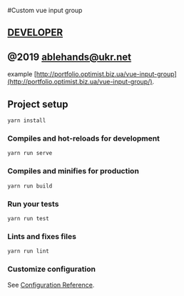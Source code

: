 
#Custom vue input group

[DEVELOPER](http://portfolio.optimist.biz.ua)
-
@2019 ablehands@ukr.net
-
example [http://portfolio.optimist.biz.ua/vue-input-group](http://portfolio.optimist.biz.ua/vue-input-group/).

## Project setup
```
yarn install
```

### Compiles and hot-reloads for development
```
yarn run serve
```

### Compiles and minifies for production
```
yarn run build
```

### Run your tests
```
yarn run test
```

### Lints and fixes files
```
yarn run lint
```

### Customize configuration
See [Configuration Reference](https://cli.vuejs.org/config/).